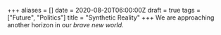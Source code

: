 +++
aliases = []
date = 2020-08-20T06:00:00Z
draft = true
tags = ["Future", "Politics"]
title = "Synthetic Reality"
+++
We are approaching another horizon in our _brave new world_.